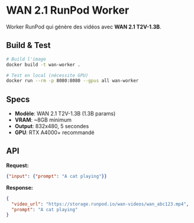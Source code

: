 # WAN 2.1 RunPod Worker

Worker RunPod qui génère des vidéos avec **WAN 2.1 T2V-1.3B**.

## Build & Test

```bash
# Build l'image
docker build -t wan-worker .

# Test en local (nécessite GPU)
docker run --rm -p 8080:8080 --gpus all wan-worker
```

## Specs

- **Modèle**: WAN 2.1 T2V-1.3B (1.3B params)
- **VRAM**: ~8GB minimum
- **Output**: 832x480, 5 secondes
- **GPU**: RTX A4000+ recommandé

## API

**Request:**
```json
{"input": {"prompt": "A cat playing"}}
```

**Response:**
```json
{
  "video_url": "https://storage.runpod.io/wan-videos/wan_abc123.mp4",
  "prompt": "A cat playing"
}
```